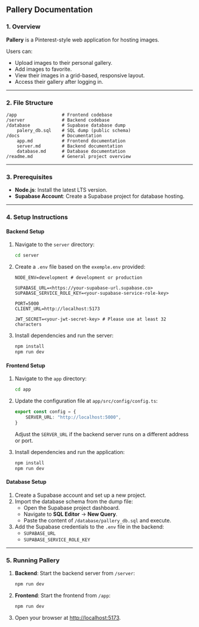## **Pallery Documentation**

### **1. Overview**

**Pallery** is a Pinterest-style web application for hosting images. 

Users can:

- Upload images to their personal gallery.
- Add images to favorite.
- View their images in a grid-based, responsive layout.
- Access their gallery after logging in.

---

### **2. File Structure**

```
/app                 # Frontend codebase
/server              # Backend codebase
/database            # Supabase database dump
    palery_db.sql    # SQL dump (public schema)
/docs                # Documentation
    app.md           # Frontend documentation
    server.md        # Backend documentation
    database.md      # Database documentation
/readme.md           # General project overview
```

---

### **3. Prerequisites**

- **Node.js**: Install the latest LTS version.
- **Supabase Account**: Create a Supabase project for database hosting.

---

### **4. Setup Instructions**

#### **Backend Setup**

1. Navigate to the `server` directory:
    
    ```bash
    cd server
    ```
    
2. Create a `.env` file based on the `exemple.env` provided:
    
    ```plaintext
    NODE_ENV=development # development or production
    
    SUPABASE_URL=<https://your-supabase-url.supabase.co>
    SUPABASE_SERVICE_ROLE_KEY=<your-supabase-service-role-key>
    
    PORT=5000
    CLIENT_URL=http://localhost:5173
    
    JWT_SECRET=<your-jwt-secret-key> # Please use at least 32 characters
    ```
    
3. Install dependencies and run the server:
    
    ```bash
    npm install
    npm run dev
    ```
    

#### **Frontend Setup**

1. Navigate to the `app` directory:
    
    ```bash
    cd app
    ```
    
2. Update the configuration file at `app/src/config/config.ts`:
    
    ```typescript
    export const config = {
        SERVER_URL: "http://localhost:5000",
    }
    ```
    
    Adjust the `SERVER_URL` if the backend server runs on a different address or port.
3. Install dependencies and run the application:
    
    ```bash
    npm install
    npm run dev
    ```
    

#### **Database Setup**

1. Create a Supabase account and set up a new project.
2. Import the database schema from the dump file:
    - Open the Supabase project dashboard.
    - Navigate to **SQL Editor** → **New Query**.
    - Paste the content of `/database/pallery_db.sql` and execute.
3. Add the Supabase credentials to the `.env` file in the backend:
    - `SUPABASE_URL`
    - `SUPABASE_SERVICE_ROLE_KEY`

---

### **5. Running Pallery**

1. **Backend**: Start the backend server from `/server`:
    
    ```bash
    npm run dev
    ```
    
2. **Frontend**: Start the frontend from `/app`:
    
    ```bash
    npm run dev
    ```
    
3. Open your browser at [http://localhost:5173](http://localhost:5173).
